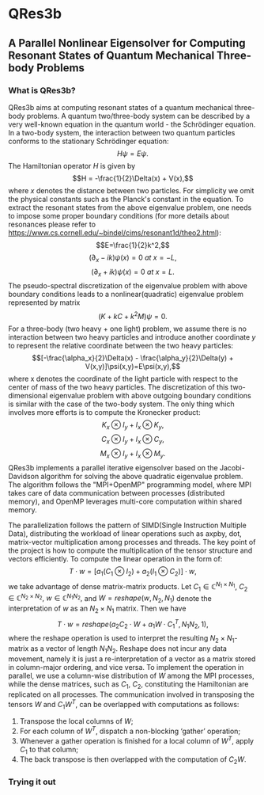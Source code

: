 # QRes3b 
## A Parallel Nonlinear Eigensolver for Computing Resonant States of Quantum Mechanical Three-body Problems
### What is QRes3b?
QRes3b aims at computing resonant states of a quantum mechanical three-body problems. A quantum two/three-body system can be described by a very well-known equation in the quantum world - the Schrödinger equation. In a two-body system, the interaction between two quantum particles conforms to the stationary Schrödinger equation:
$$H\psi=E\psi.$$
The Hamiltonian operator $H$ is given by 
$$H = -\frac{1}{2}\Delta(x) + V(x),$$
where $x$ denotes the distance between two particles. For simplicity we omit the physical constants such as the Planck's constant in the equation. To extract the resonant states from the above eigenvalue problem, one needs to impose some proper boundary conditions (for more details about resonances please refer to https://www.cs.cornell.edu/~bindel/cims/resonant1d/theo2.html):
$$E=\frac{1}{2}k^2,$$
$$(\partial_x-ik)\psi(x)=0 \ at \ x=-L,$$ 
$$(\partial_x+ik)\psi(x)=0 \ at \ x=L.$$
The pseudo-spectral discretization of the eigenvalue problem with above boundary conditions leads to a nonlinear(quadratic) eigenvalue problem represented by matrix
$$(K+kC+k^2M)\psi=0.$$
For a three-body (two heavy + one light) problem, we assume there is no interaction between two heavy particles and introduce another coordinate $y$ to represent the relative coordinate between the two heavy particles:
$$[-\frac{\alpha_x}{2}\Delta(x) - \frac{\alpha_y}{2}\Delta(y) + V(x,y)]\psi(x,y)=E\psi(x,y),$$
where x denotes the coordinate of the light particle with respect to the center of mass of the two heavy particles. The discretization of this two-dimensional eigenvalue problem with above outgoing boundary conditions is similar with the case of the two-body system. The only thing which involves more efforts is to compute the Kronecker product:
$$K_x\otimes I_y + I_x\otimes K_y,$$
$$C_x\otimes I_y + I_x\otimes C_y,$$
$$M_x\otimes I_y + I_x\otimes M_y.$$
QRes3b implements a parallel iterative eigensolver based on the Jacobi-Davidson algorithm for solving the above quadratic eigenvalue problem. The algorithm follows the "MPI+OpenMP" programming model, where MPI takes care of data communication between processes (distributed memory), and OpenMP leverages multi-core computation within shared memory.

The parallelization follows the pattern of SIMD(Single Instruction Multiple Data), distributing the workload of linear operations such as axpby, dot, matrix-vector multiplication among processes and threads. The key point of the project is how to compute the multiplication of the tensor structure and vectors efficiently. To compute the linear operation in the form of:
$$T \cdot w = [a_1(C_1 \otimes I_2)+a_2(I_1 \otimes C_2)]\cdot w,$$
we take advantage of dense matrix-matrix products. Let $C_1\in \mathbb{C}^{N_1\times N_1},\ C_2\in \mathbb{C}^{N_2\times N_2},\ w\in \mathbb{C}^{N_1 N_2},$ and $W=reshape(w,N_2,N_1)$ denote the interpretation of $w$ as an $N_2\times N_1$ matrix. Then we have
$$T\cdot w = reshape(a_2 C_2\cdot W+a_1 W\cdot C_1^T, N_1 N_2, 1),  $$
where the reshape operation is used to interpret the resulting $N_2\times N_1$-matrix as a vector of length $N_1 N_2$. Reshape does not incur any data movement, namely it is just a re-interpretation of a vector as a matrix stored in column-major ordering, and vice versa. To implement the operation in parallel, we use a column-wise distribution of $W$ among the MPI processes, while the dense matrices, such as $C_1, \ C_2$, constituting the Hamiltonian are replicated on all processes. The communication involved in transposing the tensors $W$ and $C_1 W^T$, can be overlapped with computations as follows:
1. Transpose the local columns of $W$; 
2. For each column of $W^T$, dispatch a non-blocking ‘gather’ operation;
3. Whenever a gather operation is finished for a local column of $W^T$, apply $C_1$ to that column;
4. The back transpose is then overlapped with the computation of $C_2 W$.


### Trying it out
